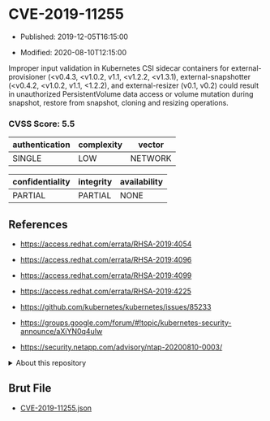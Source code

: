 # CVE-2019-11255

- Published: 2019-12-05T16:15:00

- Modified: 2020-08-10T12:15:00

Improper input validation in Kubernetes CSI sidecar containers for external-provisioner (<v0.4.3, <v1.0.2, v1.1, <v1.2.2, <v1.3.1), external-snapshotter (<v0.4.2, <v1.0.2, v1.1, <1.2.2), and external-resizer (v0.1, v0.2) could result in unauthorized PersistentVolume data access or volume mutation during snapshot, restore from snapshot, cloning and resizing operations.

### CVSS Score: **5.5**

| authentication | complexity | vector |
| --- | --- | --- |
| SINGLE | LOW | NETWORK |

| confidentiality | integrity | availability |
| --- | --- | --- |
| PARTIAL | PARTIAL | NONE |

## References

* https://access.redhat.com/errata/RHSA-2019:4054

* https://access.redhat.com/errata/RHSA-2019:4096

* https://access.redhat.com/errata/RHSA-2019:4099

* https://access.redhat.com/errata/RHSA-2019:4225

* https://github.com/kubernetes/kubernetes/issues/85233

* https://groups.google.com/forum/#!topic/kubernetes-security-announce/aXiYN0q4uIw

* https://security.netapp.com/advisory/ntap-20200810-0003/

<details>
<summary>About this repository</summary> 

  This repository is part of the project [Live Hack CVE](https://github.com/Live-Hack-CVE). Main website can be found [www.live-hack.org](https://www.live-hack.org) 
  
  Made by [Sn0wAlice](https://github.com/Sn0wAlice) for the people that care about security and need to have a feed of the latest CVEs. Hope you enjoy it, don't forget to star the repo and follow me on [Twitter](https://twitter.com/Sn0wAlice) and [Github](https://github.com/Sn0wAlice). And that is my [personnal website](https://www.alice-snow.me/)

  - [Home Page](https://github.com/Live-Hack-CVE)
  - [Framework](https://github.com/Live-Hack-CVE/cve-framework)
  - [CVE database](https://github.com/Live-Hack-CVE/full_database)
  - [Changelog](https://github.com/Live-Hack-CVE/Changelog)
</details>

## Brut File

* [CVE-2019-11255.json](https://raw.githubusercontent.com/Live-Hack-CVE/full_database/main/cves/2019/CVE-2019-11255.json)


